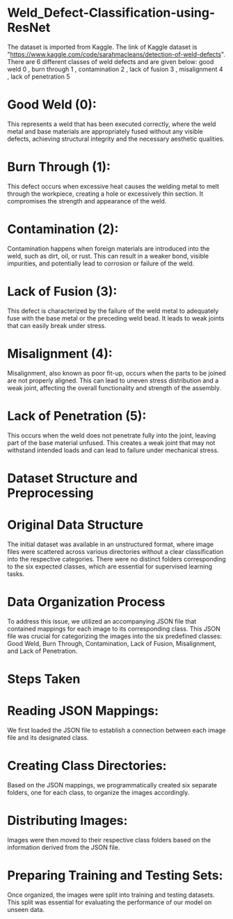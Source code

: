 # Weld_Defect-Classification-using-ResNet
The dataset is imported from Kaggle. The link of Kaggle dataset is "https://www.kaggle.com/code/sarahmacleans/detection-of-weld-defects". 
There are 6 different classes of weld defects and are given below:
good weld           0 , burn through        1 ,  contamination       2 ,  lack of fusion      3 , misalignment        4 , lack of penetration 5

# Good Weld (0):
This represents a weld that has been executed correctly, where the weld metal and base materials are appropriately fused without any visible defects, achieving structural integrity and the necessary aesthetic qualities.
# Burn Through (1):
This defect occurs when excessive heat causes the welding metal to melt through the workpiece, creating a hole or excessively thin section. It compromises the strength and appearance of the weld.
# Contamination (2): 
Contamination happens when foreign materials are introduced into the weld, such as dirt, oil, or rust. This can result in a weaker bond, visible impurities, and potentially lead to corrosion or failure of the weld.
# Lack of Fusion (3):
This defect is characterized by the failure of the weld metal to adequately fuse with the base metal or the preceding weld bead. It leads to weak joints that can easily break under stress.
# Misalignment (4): 
Misalignment, also known as poor fit-up, occurs when the parts to be joined are not properly aligned. This can lead to uneven stress distribution and a weak joint, affecting the overall functionality and strength of the assembly.
# Lack of Penetration (5):
This occurs when the weld does not penetrate fully into the joint, leaving part of the base material unfused. This creates a weak joint that may not withstand intended loads and can lead to failure under mechanical stress.

# Dataset Structure and Preprocessing
 # Original Data Structure
The initial dataset was available in an unstructured format, where image files were scattered across various directories without a clear classification into the respective categories. There were no distinct folders corresponding to the six expected classes, which are essential for supervised learning tasks.

# Data Organization Process
To address this issue, we utilized an accompanying JSON file that contained mappings for each image to its corresponding class. This JSON file was crucial for categorizing the images into the six predefined classes: Good Weld, Burn Through, Contamination, Lack of Fusion, Misalignment, and Lack of Penetration.

# Steps Taken
 # Reading JSON Mappings:
 We first loaded the JSON file to establish a connection between each image file and its designated class.
# Creating Class Directories:
Based on the JSON mappings, we programmatically created six separate folders, one for each class, to organize the images accordingly.
# Distributing Images:
Images were then moved to their respective class folders based on the information derived from the JSON file.
# Preparing Training and Testing Sets:
Once organized, the images were split into training and testing datasets. This split was essential for evaluating the performance of our model on unseen data.
